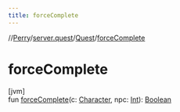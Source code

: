 ```yaml
---
title: forceComplete
---
```

//[Perry](../../../index.html)/[server.quest](../index.html)/[Quest](index.html)/[forceComplete](force-complete.html)



# forceComplete



[jvm]\
fun [forceComplete](force-complete.html)(c: [Character](../../client/-character/index.html), npc: [Int](https://kotlinlang.org/api/latest/jvm/stdlib/kotlin/-int/index.html)): [Boolean](https://kotlinlang.org/api/latest/jvm/stdlib/kotlin/-boolean/index.html)




